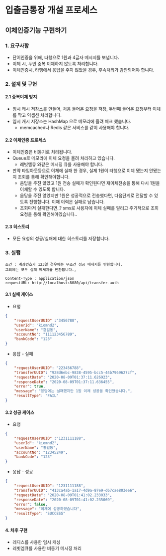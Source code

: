 # 입출금통장 개설 프로세스
## 이체인증기능 구현하기

### 1. 요구사항
* 단어인증을 위해, 타행으로 1원과 4글자 메시지를 보냅니다.
* 이체 시, 두번 중복 이체하지 않도록 처리합니다.
* 이체인증시, 타행에서 응답을 주지 않았을 경우, 후속처리가 감안되어야 합니다.

### 2. 설계 및 구현
#### 2.1 중복이체 방지
* 임시 캐시 저장소를 만들어, 처음 들어온 요청을 저장, 두번째 들어온 요청부터 이체를 막고 익셉션 처리합니다.
* 임시 캐시 저장소는 HashMap 으로 메모리에 올려 체크 했습니다.
    * memcached나 Redis 같은 서비스를 같이 사용해야 합니다.  
 
#### 2.2 이체인증 프로세스
* 이체인증은 비동기로 처리됩니다.
* Queue로 메모리에 이체 요청을 올려 처리하고 있습니다. 
    * 레빗엠큐 와같은 메시징 큐를 사용해야 합니다.
* 만약 타임아웃등으로 이체에 실패 한 경우, 실제 1원이 타행으로 이체 됐는지 안됐는지 조회를 통해 확인해야합니다.
    * 음답을 주진 않았고 1원 전송 실패가 확인된다면 재이체전송을 통해 다시 1원을 이체할 수 있도록 합니다.
    * 음당을 주진 않았지만 1원은 성공적으로 전송했다면, 다음단계로 전달할 수 있도록 진행합니다. 이때 이력은 실패로 남습니다.
    * 조회마저 실패한다면..? sms로 사용자에 이체 실패를 알리고 주기적으로 조회 요청을 통해 확인해야겠습니다..
#### 2.3 히스토리
* 모든 요청의 성공/실패에 대한 히스토리를 저장합니다.

### 3. 실행
~~~
조건 : 계좌번호가 123일 경우에는 무조건 성공 메세지를 반환합니다.
그외에는 모두 실패 메세지를 반환합니다.,

Content-Type : application/json
requestURL: http://localhost:8080/api/transfer-auth 
~~~


#### 3.1 실패 케이스
* 요청
```json
{
    "requestUserUUID" :"3456788",
    "userId": "kiomnd2",
    "userName": "홍길동",
    "accountNo": "111123456789",
    "bankCode": "123"
}
```
* 응답 - 실패
~~~json
{
    "requestUserUUID": "223456788",
    "transferUUID": "928d6ebc-9838-4595-bcc5-44b7969627cf",
    "requestDate": "2020-08-09T01:37:11.626923",
    "responseDate": "2020-08-09T01:37:11.636455",
    "error": true,
    "message": "응답에는 실패했지만 1원 이체 성공을 확인했습니다.",
    "resultType": "FAIL"
}
~~~



#### 3.2 성공 케이스

* 요청
~~~json
{
    "requestUserUUID" :"1231111188",
    "userId": "kiomnd2",
    "userName": "홍길동",
    "accountNo": "12345249",
    "bankCode": "123"
}
~~~

* 응답 - 성공
~~~json
{
    "requestUserUUID": "1231111188",
    "transferUUID": "413ca4ab-1a17-4d9a-87e9-d67cae803ee6",
    "requestDate": "2020-08-09T01:41:02.233033",
    "responseDate": "2020-08-09T01:41:02.235069",
    "error": false,
    "message": "이체에 성공하였습니다",
    "resultType": "SUCCESS"
}
~~~



#### 4. 차후 구현
* 레디스를 사용한 임시 캐싱
* 레빗엠큐를 사용한 비동기 메시징 처리

